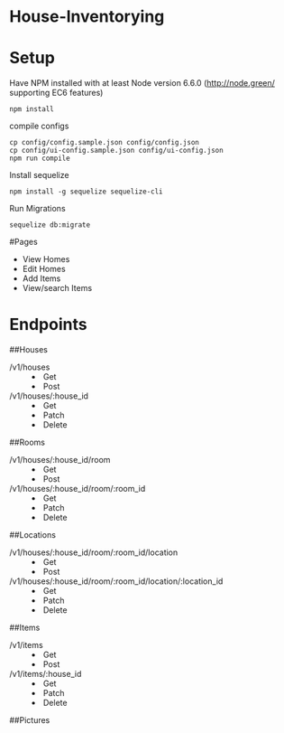 House-Inventorying
==

# Setup
Have NPM installed with at least Node version 6.6.0 (http://node.green/ supporting EC6 features)
```
npm install
```
compile configs
```
cp config/config.sample.json config/config.json
cp config/ui-config.sample.json config/ui-config.json
npm run compile
```

Install sequelize
```
npm install -g sequelize sequelize-cli
```
Run Migrations
```
sequelize db:migrate
```

#Pages

- View Homes
- Edit Homes
- Add Items
- View/search Items

# Endpoints

##Houses
<dl>
  <dt>/v1/houses</dt>
  <dd>
    <li>Get</li>
    <li>Post</li>
  </dd>
  <dt>/v1/houses/:house_id</dt>
  <dd>
    <li>Get</li>
    <li>Patch</li>
    <li>Delete</li>
  </dd>
</dl>


##Rooms
<dl>
  <dt>/v1/houses/:house_id/room</dt>
  <dd>
    <li>Get</li>
    <li>Post</li>
  </dd>
  <dt>/v1/houses/:house_id/room/:room_id</dt>
  <dd>
    <li>Get</li>
    <li>Patch</li>
    <li>Delete</li>
  </dd>
</dl>

##Locations
<dl>
  <dt>/v1/houses/:house_id/room/:room_id/location</dt>
  <dd>
    <li>Get</li>
    <li>Post</li>
  </dd>
  <dt>/v1/houses/:house_id/room/:room_id/location/:location_id</dt>
  <dd>
    <li>Get</li>
    <li>Patch</li>
    <li>Delete</li>
  </dd>
</dl>

##Items
<dl>
  <dt>/v1/items</dt>
  <dd>
    <li>Get</li>
    <li>Post</li>
  </dd>
  <dt>/v1/items/:house_id</dt>
  <dd>
    <li>Get</li>
    <li>Patch</li>
    <li>Delete</li>
  </dd>
</dl>

##Pictures
